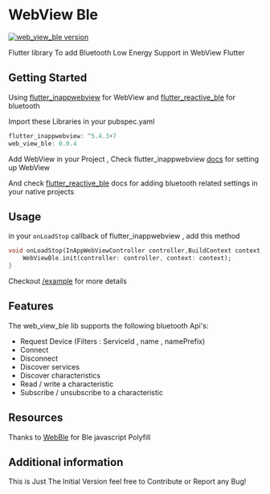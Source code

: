 # WebView Ble

[![web_view_ble version](https://img.shields.io/pub/v/web_view_ble?label=web_view_ble)](https://pub.dev/packages/web_view_ble)

Flutter library To add Bluetooth Low Energy Support in WebView Flutter

## Getting Started

Using [flutter_inappwebview](https://pub.dev/packages/flutter_inappwebview) for WebView
and [flutter_reactive_ble](https://pub.dev/packages/flutter_reactive_ble) for bluetooth

Import these Libraries in your pubspec.yaml

```dart
flutter_inappwebview: ^5.4.3+7
web_view_ble: 0.0.4
```

Add WebView in your Project , Check flutter_inappwebview [docs](https://inappwebview.dev/docs/) for setting up WebView

And check [flutter_reactive_ble](https://pub.dev/packages/flutter_reactive_ble) docs for adding bluetooth related settings in your native projects

## Usage

in your `onLoadStop` callback of flutter_inappwebview , add this method

```dart
void onLoadStop(InAppWebViewController controller,BuildContext context) async {
    WebViewBle.init(controller: controller, context: context);
}
```

Checkout [/example](https://github.com/rohitsangwan01/web_view_ble/tree/main/example) for more details

## Features

The web_view_ble lib supports the following bluetooth Api's:

- Request Device (Filters : ServiceId , name , namePrefix)
- Connect
- Disconnect
- Discover services
- Discover characteristics
- Read / write a characteristic
- Subscribe / unsubscribe to a characteristic

## Resources

Thanks to [WebBle](https://github.com/daphtdazz/WebBLE) for Ble javascript Polyfill

## Additional information

This is Just The Initial Version feel free to Contribute or Report any Bug!
